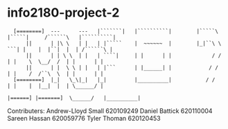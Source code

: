 # info2180-project-2

      [========]  ---      ---   |```````|   |``````````|        |`````\   |`````|     /``````\   |``````````|
          ||      | |\ \   | |   | |`````    |  ~~~~~~  |        |_|``\ \   ```| |    |  |``|  |  | /``````\ |
          ||      | | \ \  | |   | ````|     | |      | |             / /      | |    \  \__/  /  | |      | |
          ||      | |  \ \ | |   | |```      | |______| |            / /       | |    /  /``\  \  | |      | |
      [========]  |_|   \_\|_|   |_|         |__________|           / /        | |    |  |__|  |  | \______/ |
                                                                   |======] |=======]  \______/   |__________|

Contributers:
Andrew-Lloyd Small  620109249
Daniel Battick      620110004
Sareen Hassan       620059776
Tyler Thoman        620120453
